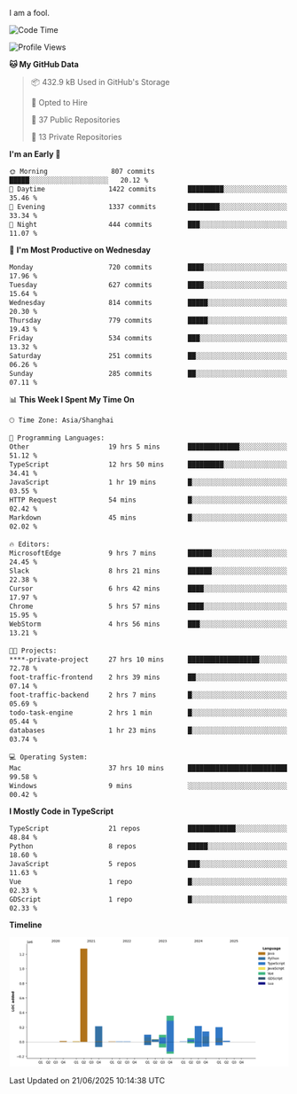 I am a fool.

<!--START_SECTION:waka-->
![Code Time](http://img.shields.io/badge/Code%20Time-3%2C197%20hrs%207%20mins-blue)

![Profile Views](http://img.shields.io/badge/Profile%20Views-1-blue)

**🐱 My GitHub Data** 

> 📦 432.9 kB Used in GitHub's Storage 
 > 
> 💼 Opted to Hire
 > 
> 📜 37 Public Repositories 
 > 
> 🔑 13 Private Repositories 
 > 
**I'm an Early 🐤** 

```text
🌞 Morning                807 commits         █████░░░░░░░░░░░░░░░░░░░░   20.12 % 
🌆 Daytime                1422 commits        █████████░░░░░░░░░░░░░░░░   35.46 % 
🌃 Evening                1337 commits        ████████░░░░░░░░░░░░░░░░░   33.34 % 
🌙 Night                  444 commits         ███░░░░░░░░░░░░░░░░░░░░░░   11.07 % 
```
📅 **I'm Most Productive on Wednesday** 

```text
Monday                   720 commits         ████░░░░░░░░░░░░░░░░░░░░░   17.96 % 
Tuesday                  627 commits         ████░░░░░░░░░░░░░░░░░░░░░   15.64 % 
Wednesday                814 commits         █████░░░░░░░░░░░░░░░░░░░░   20.30 % 
Thursday                 779 commits         █████░░░░░░░░░░░░░░░░░░░░   19.43 % 
Friday                   534 commits         ███░░░░░░░░░░░░░░░░░░░░░░   13.32 % 
Saturday                 251 commits         ██░░░░░░░░░░░░░░░░░░░░░░░   06.26 % 
Sunday                   285 commits         ██░░░░░░░░░░░░░░░░░░░░░░░   07.11 % 
```


📊 **This Week I Spent My Time On** 

```text
🕑︎ Time Zone: Asia/Shanghai

💬 Programming Languages: 
Other                    19 hrs 5 mins       █████████████░░░░░░░░░░░░   51.12 % 
TypeScript               12 hrs 50 mins      █████████░░░░░░░░░░░░░░░░   34.41 % 
JavaScript               1 hr 19 mins        █░░░░░░░░░░░░░░░░░░░░░░░░   03.55 % 
HTTP Request             54 mins             █░░░░░░░░░░░░░░░░░░░░░░░░   02.42 % 
Markdown                 45 mins             █░░░░░░░░░░░░░░░░░░░░░░░░   02.02 % 

🔥 Editors: 
MicrosoftEdge            9 hrs 7 mins        ██████░░░░░░░░░░░░░░░░░░░   24.45 % 
Slack                    8 hrs 21 mins       ██████░░░░░░░░░░░░░░░░░░░   22.38 % 
Cursor                   6 hrs 42 mins       ████░░░░░░░░░░░░░░░░░░░░░   17.97 % 
Chrome                   5 hrs 57 mins       ████░░░░░░░░░░░░░░░░░░░░░   15.95 % 
WebStorm                 4 hrs 56 mins       ███░░░░░░░░░░░░░░░░░░░░░░   13.21 % 

🐱‍💻 Projects: 
****-private-project     27 hrs 10 mins      ██████████████████░░░░░░░   72.78 % 
foot-traffic-frontend    2 hrs 39 mins       ██░░░░░░░░░░░░░░░░░░░░░░░   07.14 % 
foot-traffic-backend     2 hrs 7 mins        █░░░░░░░░░░░░░░░░░░░░░░░░   05.69 % 
todo-task-engine         2 hrs 1 min         █░░░░░░░░░░░░░░░░░░░░░░░░   05.44 % 
databases                1 hr 23 mins        █░░░░░░░░░░░░░░░░░░░░░░░░   03.74 % 

💻 Operating System: 
Mac                      37 hrs 10 mins      █████████████████████████   99.58 % 
Windows                  9 mins              ░░░░░░░░░░░░░░░░░░░░░░░░░   00.42 % 
```

**I Mostly Code in TypeScript** 

```text
TypeScript               21 repos            ████████████░░░░░░░░░░░░░   48.84 % 
Python                   8 repos             █████░░░░░░░░░░░░░░░░░░░░   18.60 % 
JavaScript               5 repos             ███░░░░░░░░░░░░░░░░░░░░░░   11.63 % 
Vue                      1 repo              █░░░░░░░░░░░░░░░░░░░░░░░░   02.33 % 
GDScript                 1 repo              █░░░░░░░░░░░░░░░░░░░░░░░░   02.33 % 
```



**Timeline**

![Lines of Code chart](https://raw.githubusercontent.com/VeejaLiu/VeejaLiu/master/assets/bar_graph.png)


 Last Updated on 21/06/2025 10:14:38 UTC
<!--END_SECTION:waka-->
